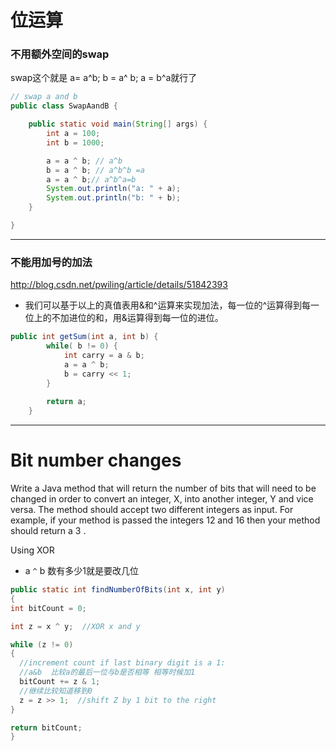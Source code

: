 # 位运算


### 不用额外空间的swap



swap这个就是 a= a^b; b = a^ b; a = b^a就行了

```java
// swap a and b 
public class SwapAandB {

	public static void main(String[] args) {
		int a = 100;
		int b = 1000;

		a = a ^ b; // a^b
		b = a ^ b; // a^b^b =a
		a = a ^ b;// a^b^a=b
		System.out.println("a: " + a);
		System.out.println("b: " + b);
	}

}

```
---

### 不能用加号的加法
http://blog.csdn.net/pwiling/article/details/51842393

* 我们可以基于以上的真值表用&和^运算来实现加法，每一位的^运算得到每一位上的不加进位的和，用&运算得到每一位的进位。

```java
public int getSum(int a, int b) {
        while( b != 0) {
            int carry = a & b;
            a = a ^ b;
            b = carry << 1;
        }
        
        return a;
    }
```
---
# Bit number changes

Write a Java method that will return the number of bits that will need to be changed in order to convert an integer, X, into another integer, Y and vice versa. The method should accept two different integers as input. For example, if your method is passed the integers 12 and 16 then your method should return a 3 .

Using XOR  
* a ```^``` b 数有多少1就是要改几位

```java
public static int findNumberOfBits(int x, int y)
{
int bitCount = 0;

int z = x ^ y;  //XOR x and y

while (z != 0)
{
  //increment count if last binary digit is a 1:
  //a&b  比较a的最后一位与b是否相等 相等时候加1
  bitCount += z & 1; 
  //继续比较知道移到0
  z = z >> 1;  //shift Z by 1 bit to the right
}

return bitCount;
}
```